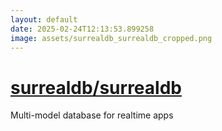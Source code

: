 ```yaml
---
layout: default
date: 2025-02-24T12:13:53.899258
image: assets/surrealdb_surrealdb_cropped.png
---
```


# [surrealdb/surrealdb](https://github.com/surrealdb/surrealdb)

Multi-model database for realtime apps
